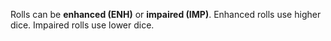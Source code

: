 Rolls can be **enhanced (ENH)** or **impaired (IMP)**. Enhanced rolls use higher dice. Impaired rolls use lower dice.